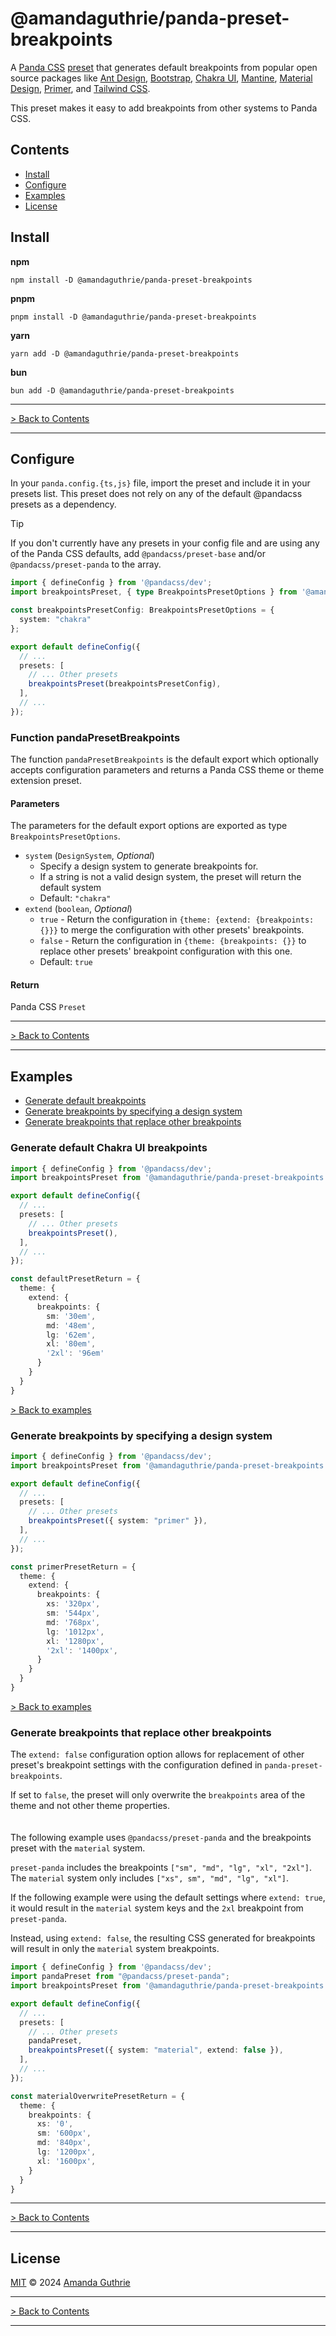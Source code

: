 # @amandaguthrie/panda-preset-breakpoints

A [Panda CSS][panda-github] [preset][panda-docs-presets] that generates default breakpoints from popular open source packages like
[Ant Design][ant-design-github], [Bootstrap][bootstrap-github], [Chakra UI][chakra-ui-github], [Mantine][mantine-github], [Material Design][material-design-web], [Primer][primer-github],
and [Tailwind CSS][tailwind-css-github].

This preset makes it easy to add breakpoints from other systems to Panda CSS.

## Contents

- [Install](#install)
- [Configure](#configure)
- [Examples](#examples)
- [License](#license)

## Install

**npm**

```shell
npm install -D @amandaguthrie/panda-preset-breakpoints
```

**pnpm**

```shell
pnpm install -D @amandaguthrie/panda-preset-breakpoints
```

**yarn**

```shell
yarn add -D @amandaguthrie/panda-preset-breakpoints
```

**bun**

```shell
bun add -D @amandaguthrie/panda-preset-breakpoints
```

---

[> Back to Contents](#contents)

---

## Configure

In your `panda.config.{ts,js}` file, import the preset and include it in your presets list. This preset does not rely on
any of the default @pandacss presets as a dependency.

> [!TIP]
> If you don't currently have any presets in your config file and are using any of the Panda CSS defaults, add
> `@pandacss/preset-base` and/or `@pandacss/preset-panda` to the array.

```typescript
import { defineConfig } from '@pandacss/dev';
import breakpointsPreset, { type BreakpointsPresetOptions } from '@amandaguthrie/panda-preset-breakpoints';

const breakpointsPresetConfig: BreakpointsPresetOptions = {
  system: "chakra"
};

export default defineConfig({
  // ...
  presets: [
    // ... Other presets
    breakpointsPreset(breakpointsPresetConfig),
  ],
  // ...
});
```

### Function pandaPresetBreakpoints

The function `pandaPresetBreakpoints` is the default export which optionally accepts configuration parameters and
returns a Panda CSS theme or theme extension preset.

#### Parameters

The parameters for the default export options are exported as type `BreakpointsPresetOptions`.

- `system` (`DesignSystem`, _Optional_)
    - Specify a design system to generate breakpoints for.
    - If a string is not a valid design system, the preset will return the default system
    - Default: `"chakra"`
- `extend` (`boolean`, _Optional_)
    - `true` - Return the configuration in `{theme: {extend: {breakpoints: {}}}` to merge the configuration with other presets' breakpoints.
    - `false` - Return the configuration in `{theme: {breakpoints: {}}` to replace other presets' breakpoint configuration with this one.
    - Default: `true`

#### Return

Panda CSS `Preset`

---

[> Back to Contents](#contents)

---

## Examples

- [Generate default breakpoints](#generate-default-chakra-ui-breakpoints)
- [Generate breakpoints by specifying a design system](#generate-breakpoints-by-specifying-a-design-system)
- [Generate breakpoints that replace other breakpoints](#generate-breakpoints-that-replace-other-breakpoints)

### Generate default Chakra UI breakpoints

```typescript
import { defineConfig } from '@pandacss/dev';
import breakpointsPreset from '@amandaguthrie/panda-preset-breakpoints';

export default defineConfig({
  // ...
  presets: [
    // ... Other presets
    breakpointsPreset(),
  ],
  // ...
});
```

```typescript
const defaultPresetReturn = {
  theme: {
    extend: {
      breakpoints: {
        sm: '30em',
        md: '48em',
        lg: '62em',
        xl: '80em',
        '2xl': '96em'
      }
    }
  }
}
```

[> Back to examples](#examples)

### Generate breakpoints by specifying a design system

```typescript
import { defineConfig } from '@pandacss/dev';
import breakpointsPreset from '@amandaguthrie/panda-preset-breakpoints';

export default defineConfig({
  // ...
  presets: [
    // ... Other presets
    breakpointsPreset({ system: "primer" }),
  ],
  // ...
});
```

```typescript
const primerPresetReturn = {
  theme: {
    extend: {
      breakpoints: {
        xs: '320px',
        sm: '544px',
        md: '768px',
        lg: '1012px',
        xl: '1280px',
        '2xl': '1400px',
      }
    }
  }
}
```

[> Back to examples](#examples)

### Generate breakpoints that replace other breakpoints

The `extend: false` configuration option allows for replacement of other preset's breakpoint settings with the configuration defined in `panda-preset-breakpoints`.

If set to `false`, the preset will only overwrite the `breakpoints` area of the theme and not other theme properties.
<br><br><br>
The following example uses `@pandacss/preset-panda` and the breakpoints preset with the `material` system.

`preset-panda` includes the breakpoints `["sm", "md", "lg", "xl", "2xl"]`. The `material` system only includes `["xs", sm", "md", "lg", "xl"]`.

If the following example were using the default settings where `extend: true`, it would result in the `material` system keys and the `2xl` breakpoint from `preset-panda`.

Instead, using `extend: false`, the resulting CSS generated for breakpoints will result in only the `material` system breakpoints.

```typescript
import { defineConfig } from '@pandacss/dev';
import pandaPreset from "@pandacss/preset-panda";
import breakpointsPreset from '@amandaguthrie/panda-preset-breakpoints';

export default defineConfig({
  // ...
  presets: [
    // ... Other presets
    pandaPreset,
    breakpointsPreset({ system: "material", extend: false }),
  ],
  // ...
});
```

```typescript
const materialOverwritePresetReturn = {
  theme: {
    breakpoints: {
      xs: '0',
      sm: '600px',
      md: '840px',
      lg: '1200px',
      xl: '1600px',
    }
  }
}
```

---

[> Back to Contents](#contents)

---

## License

[MIT][license] © 2024 [Amanda Guthrie][author]

---

[> Back to Contents](#contents)

---

<!-- Internal Links -->

[license]: LICENSE.md

<!-- External Links -->

[ant-design-github]: https://github.com/ant-design/ant-design

[author]: https://github.com/amandaguthrie

[bootstrap-github]: https://github.com/twbs/bootstrap

[chakra-ui-github]: https://github.com/chakra-ui/chakra-ui

[mantine-github]: https://github.com/mantinedev

[material-design-web]: https://m3.material.io/

[panda-docs-presets]: https://panda-css.com/docs/customization/presets

[panda-github]: https://github.com/chakra-ui/panda

[primer-github]: https://github.com/primer

[tailwind-css-github]: https://github.com/tailwindlabs/tailwindcss

